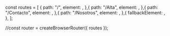 
const routes = [
  {
    path: "/",
    element: <Home />,
  },{
    path: "/Alta",
    element: <Alta />,
  },{
    path: "/Contacto",
    element: <Contacto />,
  },{
    path: "/Nosotros",
    element: <Nosotros />,
  },{
    fallbackElement: <Home />,
  },
];

//const router = createBrowserRouter({ routes });